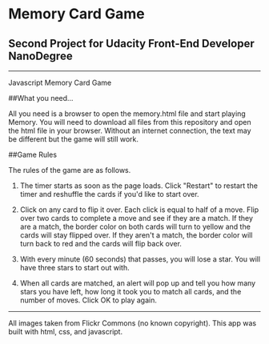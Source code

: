 # Memory Card Game
## Second Project for Udacity Front-End Developer NanoDegree
______________________________________________________________

Javascript Memory Card Game

##What you need...

All you need is a browser to open the memory.html file and start playing Memory.  You will need to download all files from this repository and open the html file in your browser.  Without an internet connection, the text may be different but the game will still work. 

##Game Rules

The rules of the game are as follows.

1.  The timer starts as soon as the page loads.  Click "Restart" to restart the timer and reshuffle the cards if you'd like to start over.

2.  Click on any card to flip it over.  Each click is equal to half of a move.  Flip over two cards to complete a move and see if they are a match.  If they are a match, the border color on both cards will turn to yellow and the cards will stay flipped over.  If they aren't a match, the border color will turn back to red and the cards will flip back over.

3.  With every minute (60 seconds) that passes, you will lose a star.  You will have three stars to start out with.

4.  When all cards are matched, an alert will pop up and tell you how many stars you have left, how long it took you to match all cards, and the number of moves.  Click OK to play again.

____________________________________________________________________

All images taken from Flickr Commons (no known copyright).
This app was built with html, css, and javascript.